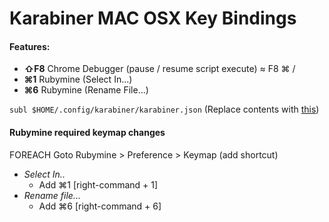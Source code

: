 # Karabiner MAC OSX Key Bindings

#### Features:

- **⇧F8** Chrome Debugger (pause / resume script execute) ≈ F8 ⌘ /
- **⌘1** Rubymine (Select In...) 
- **⌘6** Rubymine (Rename File...) 

`subl $HOME/.config/karabiner/karabiner.json` 
(Replace contents with [this](https://raw.githubusercontent.com/desoleary/karabiner-dev-exts/master/karabiner.json)) 

#### Rubymine required keymap changes

FOREACH Goto Rubymine > Preference > Keymap (add shortcut)
  - *Select In..*
    - Add ⌘1 [right-command + 1]
  - *Rename file...*
    - Add ⌘6 [right-command + 6]

